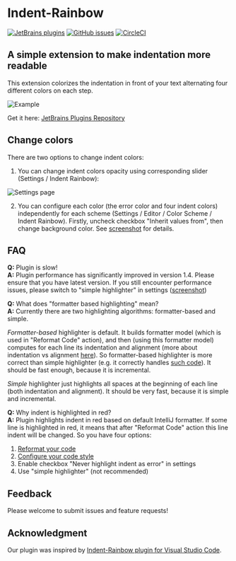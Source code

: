 # Indent-Rainbow

[![JetBrains plugins](https://img.shields.io/jetbrains/plugin/v/13308-indent-rainbow.svg)](https://plugins.jetbrains.com/plugin/13308-indent-rainbow)
[![GitHub issues](https://img.shields.io/github/issues/dima74/intellij-indent-rainbow)](https://github.com/dima74/intellij-indent-rainbow/issues)
[![CircleCI](https://circleci.com/gh/dima74/intellij-indent-rainbow.svg?style=svg)](https://circleci.com/gh/dima74/intellij-indent-rainbow)

## A simple extension to make indentation more readable

This extension colorizes the indentation in front of your text alternating four different colors on each step.

![Example](https://raw.githubusercontent.com/dima74/intellij-indent-rainbow/master/assets/example.png)

Get it here: [JetBrains Plugins Repository](https://plugins.jetbrains.com/plugin/13308-indent-rainbow)

## Change colors
There are two options to change indent colors:

1. You can change indent colors opacity using corresponding slider (Settings / Indent Rainbow):

  ![Settings page](https://raw.githubusercontent.com/dima74/intellij-indent-rainbow/master/assets/settings.png)

2. You can configure each color (the error color and four indent colors) independently for each scheme (Settings / Editor / Color Scheme / Indent Rainbow). Firstly, uncheck checkbox "Inherit values from", then change background color. See [screenshot](https://raw.githubusercontent.com/dima74/intellij-indent-rainbow/master/assets/color-scheme.png) for details.

## FAQ

**Q:** Plugin is slow!  
**A:** Plugin performance has significantly improved in version 1.4. Please ensure that you have latest version. If you still encounter performance issues, please switch to "simple highlighter" in settings ([screenshot](https://raw.githubusercontent.com/dima74/intellij-indent-rainbow/master/assets/choose-simple-annotator.png))

**Q:** What does "formatter based highlighting" mean?  
**A:** Currently there are two highlighting algorithms: formatter-based and simple. 

*Formatter-based* highlighter is default. It builds formatter model (which is used in "Reformat Code" action), and then (using this formatter model) computes for each line its indentation and alignment (more about indentation vs alignment [here](https://dmitryfrank.com/articles/indent_with_tabs_align_with_spaces)). So formatter-based highlighter is more correct than simple highlighter (e.g. it correctly handles [such code](https://user-images.githubusercontent.com/6505554/71819409-e5673880-309c-11ea-96c3-d1f3ecf88931.png)). It should be fast enough, because it is incremental.

*Simple* highlighter just highlights all spaces at the beginning of each line (both indentation and alignment). It should be very fast, because it is simple and incremental.

**Q:** Why indent is highlighted in red?  
**A:** Plugin highlights indent in red based on default IntelliJ formatter. If some line is highlighted in red, it means that after "Reformat Code" action this line indent will be changed. So you have four options: 

1) [Reformat your code](https://www.jetbrains.com/help/idea/reformat-and-rearrange-code.html)
2) [Configure your code style](https://www.jetbrains.com/help/idea/configuring-code-style.html)
3) Enable checkbox "Never highlight indent as error" in settings
4) Use "simple highlighter" (not recommended)


## Feedback
Please welcome to submit issues and feature requests!

## Acknowledgment
Our plugin was inspired by [Indent-Rainbow plugin for Visual Studio Code](https://github.com/oderwat/vscode-indent-rainbow).
